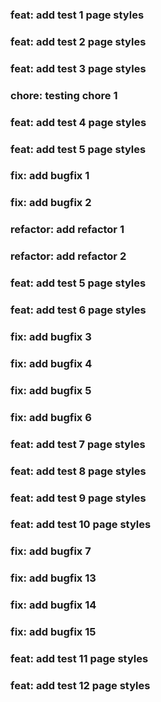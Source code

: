 ### feat: add test 1 page styles
### feat: add test 2 page styles
### feat: add test 3 page styles
### chore: testing chore 1
### feat: add test 4 page styles
### feat: add test 5 page styles
### fix: add bugfix 1
### fix: add bugfix 2
### refactor: add refactor 1
### refactor: add refactor 2
### feat: add test 5 page styles
### feat: add test 6 page styles
### fix: add bugfix 3
### fix: add bugfix 4
### fix: add bugfix 5
### fix: add bugfix 6
### feat: add test 7 page styles
### feat: add test 8 page styles
### feat: add test 9 page styles
### feat: add test 10 page styles
### fix: add bugfix 7
### fix: add bugfix 13
### fix: add bugfix 14
### fix: add bugfix 15
### feat: add test 11 page styles
### feat: add test 12 page styles